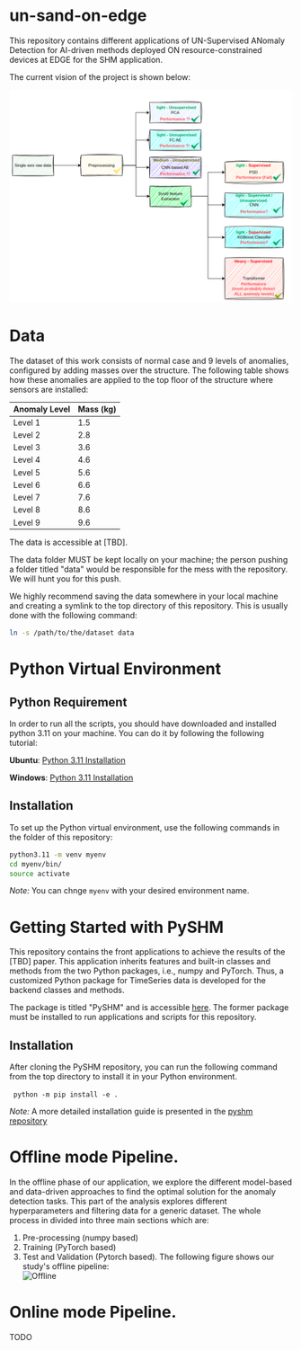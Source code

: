 # un-sand-on-edge
This repository contains different applications of UN-Supervised ANomaly Detection for AI-driven methods deployed ON resource-constrained devices at EDGE for the SHM application. 

The current vision of the project is shown below:

![Pipelines](./docs/pipeline.png)

# Data 

The dataset of this work consists of normal case and 9 levels of anomalies, configured by adding masses over the structure. 
The following table shows how these anomalies are applied to the top floor of the structure where sensors are installed: 

| Anomaly Level | Mass (kg) |
|---------------|-----------|
| Level 1       | 1.5        |
| Level 2       | 2.8        |
| Level 3       | 3.6        |
| Level 4       | 4.6        |
| Level 5       | 5.6        |
| Level 6       | 6.6        |
| Level 7       | 7.6        |
| Level 8       | 8.6        |
| Level 9       | 9.6        |

The data is accessible at [TBD]. 

The data folder MUST be kept locally on your machine; the person pushing a folder titled "data" would be responsible for the mess with the repository. 
We will hunt you for this push. 

We highly recommend saving the data somewhere in your local machine and creating a symlink to the top directory of this repository. 
This is usually done with the following command:  

``` bash
ln -s /path/to/the/dataset data
```

# Python Virtual Environment

## Python Requirement 
In order to run all the scripts, you should have downloaded and installed python 3.11 on your machine. You can do it by following the following tutorial: 

**Ubuntu**: 
[Python 3.11 Installation](https://www.linuxcapable.com/how-to-install-python-3-11-on-ubuntu-linux/)

**Windows**: 
[Python 3.11 Installation](https://www.python.org/downloads/release/python-3110/)

## Installation 
To set up the Python virtual environment, use the following commands in the folder of this repository:
```bash 
python3.11 -m venv myenv 
cd myenv/bin/
source activate
``` 

*Note:* You can chnge ```myenv``` with your desired environment name. 


# Getting Started with PySHM
This repository contains the front applications to achieve the results of the [TBD] paper. This application inherits features and built-in classes and methods from the two Python packages, i.e., numpy and PyTorch. Thus, a customized Python package for TimeSeries data is developed for the backend classes and methods. 

The package is titled "PySHM" and is accessible [here](https://github.com/MiirHo3eIN/pyshm).
The former package must be installed to run applications and scripts for this repository.    

## Installation
After cloning the PySHM repository, you can run the following command from the top directory to install it in your Python environment. 

``` python -m pip install -e .```

*Note:* A more detailed installation guide is presented in the [pyshm repository](https://github.com/MiirHo3eIN/pyshm)  


# Offline mode Pipeline.
In the offline phase of our application, we explore the different model-based and data-driven approaches to find the optimal solution for the anomaly detection tasks. This part of the analysis explores different hyperparameters and filtering data for a generic dataset. The whole process in divided into three main sections which are: 
1. Pre-processing (numpy based)
2. Training (PyTorch based)
3. Test and Validation (Pytorch based). 
The following figure shows our study's offline pipeline:  
![Offline](./docs/offline_mode.png)


# Online mode Pipeline.

TODO
